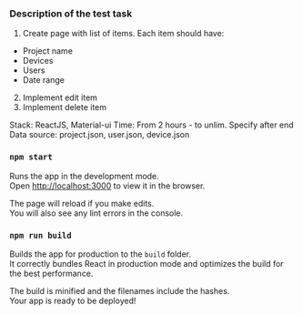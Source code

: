 ### Description of the test task
1. Create page with list of items. Each item should have:
  - Project name
  - Devices
  - Users
  - Date range
2. Implement edit item
3. Implement delete item

Stack: ReactJS, Material-ui
Time: From 2 hours - to unlim. Specify after end
Data source: project.json, user.json, device.json

### `npm start`

Runs the app in the development mode.\
Open [http://localhost:3000](http://localhost:3000) to view it in the browser.

The page will reload if you make edits.\
You will also see any lint errors in the console.

### `npm run build`

Builds the app for production to the `build` folder.\
It correctly bundles React in production mode and optimizes the build for the best performance.

The build is minified and the filenames include the hashes.\
Your app is ready to be deployed!

